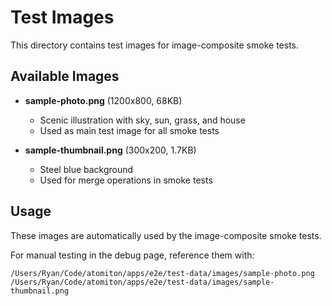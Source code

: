 # Test Images

This directory contains test images for image-composite smoke tests.

## Available Images

- **sample-photo.png** (1200x800, 68KB)
  - Scenic illustration with sky, sun, grass, and house
  - Used as main test image for all smoke tests

- **sample-thumbnail.png** (300x200, 1.7KB)
  - Steel blue background
  - Used for merge operations in smoke tests

## Usage

These images are automatically used by the image-composite smoke tests.

For manual testing in the debug page, reference them with:

```
/Users/Ryan/Code/atomiton/apps/e2e/test-data/images/sample-photo.png
/Users/Ryan/Code/atomiton/apps/e2e/test-data/images/sample-thumbnail.png
```

